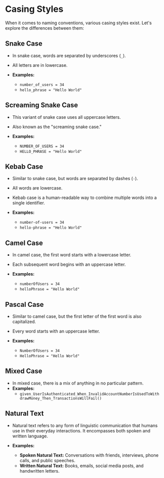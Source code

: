 # Casing Styles

When it comes to naming conventions, various casing styles exist. Let's explore the differences between them:

## Snake Case

- In snake case, words are separated by underscores (```_```).
- All letters are in lowercase.
- **Examples:**

    - ```number_of_users = 34```
    - ```hello_phrase = "Hello World"```

## Screaming Snake Case

- This variant of snake case uses all uppercase letters.
- Also known as the "screaming snake case."
- **Examples:**

    - ```NUMBER_OF_USERS = 34```
    - ```HELLO_PHRASE = "Hello World"```

## Kebab Case

- Similar to snake case, but words are separated by dashes (```-```).
- All words are lowercase.
- Kebab case is a human-readable way to combine multiple words into a single identifier.
- **Examples:**

    - ```number-of-users = 34```
    - ```hello-phrase = "Hello World"```

## Camel Case

- In camel case, the first word starts with a lowercase letter.
- Each subsequent word begins with an uppercase letter.
- **Examples:**

    - ```numberOfUsers = 34```
    - ```helloPhrase = "Hello World"```

## Pascal Case

- Similar to camel case, but the first letter of the first word is also capitalized.
- Every word starts with an uppercase letter.
- **Examples:**

    - ```NumberOfUsers = 34```
    - ```HelloPhrase = "Hello World"```

## Mixed Case

- In mixed case, there is a mix of anything in no particular pattern.
- **Examples:**
    - ```given_UserIsAuthenticated_When_InvalidAccountNumberIsUsedToWithdrawMoney_Then_TransactionsWillFail()```

## Natural Text

- Natural text refers to any form of linguistic communication that humans use in their everyday interactions. It encompasses both spoken and written language.
- **Examples:**

    - **Spoken Natural Text:** Conversations with friends, interviews, phone calls, and public speeches.
    - **Written Natural Text:** Books, emails, social media posts, and handwritten letters.
